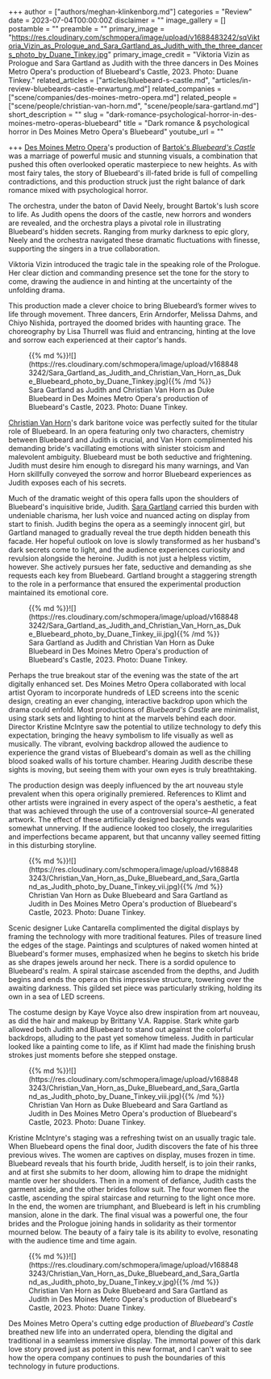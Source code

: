+++
author = ["authors/meghan-klinkenborg.md"]
categories = "Review"
date = 2023-07-04T00:00:00Z
disclaimer = ""
image_gallery = []
postamble = ""
preamble = ""
primary_image = "https://res.cloudinary.com/schmopera/image/upload/v1688483242/sqViktoria_Vizin_as_Prologue_and_Sara_Gartland_as_Judith_with_the_three_dancers_photo_by_Duane_Tinkey.jpg"
primary_image_credit = "Viktoria Vizin as Prologue and Sara Gartland as Judith with the three dancers in Des Moines Metro Opera's production of Bluebeard's Castle, 2023. Photo: Duane Tinkey."
related_articles = ["articles/bluebeard-s-castle.md", "articles/in-review-bluebeards-castle-erwartung.md"]
related_companies = ["scene/companies/des-moines-metro-opera.md"]
related_people = ["scene/people/christian-van-horn.md", "scene/people/sara-gartland.md"]
short_description = ""
slug = "dark-romance-psychological-horror-in-des-moines-metro-operas-bluebeard"
title = "Dark romance & psychological horror in Des Moines Metro Opera's Bluebeard"
youtube_url = ""

+++
[Des Moines Metro Opera](/scene/companies/des-moines-metro-opera/)'s production of [Bartok's _Bluebeard's Castle_](https://desmoinesmetroopera.org/productions/bluebeard/) was a marriage of powerful music and stunning visuals, a combination that pushed this often overlooked operatic masterpiece to new heights. As with most fairy tales, the story of Bluebeard's ill-fated bride is full of compelling contradictions, and this production struck just the right balance of dark romance mixed with psychological horror.

The orchestra, under the baton of David Neely, brought Bartok's lush score to life. As Judith opens the doors of the castle, new horrors and wonders are revealed, and the orchestra plays a pivotal role in illustrating Bluebeard's hidden secrets. Ranging from murky darkness to epic glory, Neely and the orchestra navigated these dramatic fluctuations with finesse, supporting the singers in a true collaboration.

Viktoria Vizin introduced the tragic tale in the speaking role of the Prologue. Her clear diction and commanding presence set the tone for the story to come, drawing the audience in and hinting at the uncertainty of the unfolding drama.

This production made a clever choice to bring Bluebeard’s former wives to life through movement. Three dancers, Erin Arndorfer, Melissa Dahms, and Chiyo Nishida, portrayed the doomed brides with haunting grace. The choreography by Lisa Thurrell was fluid and entrancing, hinting at the love and sorrow each experienced at their captor's hands.

<figure data-type="image">{{% md %}}![](https://res.cloudinary.com/schmopera/image/upload/v1688483242/Sara_Gartland_as_Judith_and_Christian_Van_Horn_as_Duke_Bluebeard_photo_by_Duane_Tinkey.jpg){{% /md %}}

<figcaption>Sara Gartland as Judith and Christian Van Horn as Duke Bluebeard in Des Moines Metro Opera's production of Bluebeard's Castle, 2023. Photo: Duane Tinkey.</figcaption>  
</figure>

[Christian Van Horn](/scene/people/christian-van-horn/)'s dark baritone voice was perfectly suited for the titular role of Bluebeard. In an opera featuring only two characters, chemistry between Bluebeard and Judith is crucial, and Van Horn complimented his demanding bride's vacillating emotions with sinister stoicism and malevolent ambiguity. Bluebeard must be both seductive and frightening. Judith must desire him enough to disregard his many warnings, and Van Horn skillfully conveyed the sorrow and horror Bluebeard experiences as Judith exposes each of his secrets.

Much of the dramatic weight of this opera falls upon the shoulders of Bluebeard's inquisitive bride, Judith. [Sara Gartland](/scene/people/sara-gartland/) carried this burden with undeniable charisma, her lush voice and nuanced acting on display from start to finish. Judith begins the opera as a seemingly innocent girl, but Gartland managed to gradually reveal the true depth hidden beneath this facade. Her hopeful outlook on love is slowly transformed as her husband's dark secrets come to light, and the audience experiences curiosity and revulsion alongside the heroine. Judith is not just a helpless victim, however. She actively pursues her fate, seductive and demanding as she requests each key from Bluebeard. Gartland brought a staggering strength to the role in a performance that ensured the experimental production maintained its emotional core.

<figure data-type="image">{{% md %}}![](https://res.cloudinary.com/schmopera/image/upload/v1688483242/Sara_Gartland_as_Judith_and_Christian_Van_Horn_as_Duke_Bluebeard_photo_by_Duane_Tinkey_iii.jpg){{% /md %}}

<figcaption>Sara Gartland as Judith and Christian Van Horn as Duke Bluebeard in Des Moines Metro Opera's production of Bluebeard's Castle, 2023. Photo: Duane Tinkey.</figcaption>  
</figure>

Perhaps the true breakout star of the evening was the state of the art digitally enhanced set. Des Moines Metro Opera collaborated with local artist Oyoram to incorporate hundreds of LED screens into the scenic design, creating an ever changing, interactive backdrop upon which the drama could enfold. Most productions of _Bluebeard's Castle_ are minimalist, using stark sets and lighting to hint at the marvels behind each door. Director Kristine McIntyre saw the potential to utilize technology to defy this expectation, bringing the heavy symbolism to life visually as well as musically. The vibrant, evolving backdrop allowed the audience to experience the grand vistas of Bluebeard's domain as well as the chilling blood soaked walls of his torture chamber. Hearing Judith describe these sights is moving, but seeing them with your own eyes is truly breathtaking.

The production design was deeply influenced by the art nouveau style prevalent when this opera originally premiered. References to Klimt and other artists were ingrained in every aspect of the opera's aesthetic, a feat that was achieved through the use of a controversial source–AI generated artwork. The effect of these artificially designed backgrounds was somewhat unnerving. If the audience looked too closely, the irregularities and imperfections became apparent, but that uncanny valley seemed fitting in this disturbing storyline.

<figure data-type="image">{{% md %}}![](https://res.cloudinary.com/schmopera/image/upload/v1688483243/Christian_Van_Horn_as_Duke_Bluebeard_and_Sara_Gartland_as_Judith_photo_by_Duane_Tinkey_vii.jpg){{% /md %}}

<figcaption>Christian Van Horn as Duke Bluebeard and Sara Gartland as Judith in Des Moines Metro Opera's production of Bluebeard's Castle, 2023. Photo: Duane Tinkey.</figcaption>  
</figure>

Scenic designer Luke Cantarella complimented the digital displays by framing the technology with more traditional features. Piles of treasure lined the edges of the stage. Paintings and sculptures of naked women hinted at Bluebeard's former muses, emphasized when he begins to sketch his bride as she drapes jewels around her neck. There is a sordid opulence to Bluebeard's realm. A spiral staircase ascended from the depths, and Judith begins and ends the opera on this impressive structure, towering over the awaiting darkness. This gilded set piece was particularly striking, holding its own in a sea of LED screens.

The costume design by Kaye Voyce also drew inspiration from art nouveau, as did the hair and makeup by Brittany V.A. Rappise. Stark white garb allowed both Judith and Bluebeard to stand out against the colorful backdrops, alluding to the past yet somehow timeless. Judith in particular looked like a painting come to life, as if Klimt had made the finishing brush strokes just moments before she stepped onstage.

<figure data-type="image">{{% md %}}![](https://res.cloudinary.com/schmopera/image/upload/v1688483243/Christian_Van_Horn_as_Duke_Bluebeard_and_Sara_Gartland_as_Judith_photo_by_Duane_Tinkey_viii.jpg){{% /md %}}

<figcaption>Christian Van Horn as Duke Bluebeard and Sara Gartland as Judith in Des Moines Metro Opera's production of Bluebeard's Castle, 2023. Photo: Duane Tinkey.</figcaption>  
</figure>

Kristine McIntyre's staging was a refreshing twist on an usually tragic tale. When Bluebeard opens the final door, Judith discovers the fate of his three previous wives. The women are captives on display, muses frozen in time. Bluebeard reveals that his fourth bride, Judith herself, is to join their ranks, and at first she submits to her doom, allowing him to drape the midnight mantle over her shoulders. Then in a moment of defiance, Judith casts the garment aside, and the other brides follow suit. The four women flee the castle, ascending the spiral staircase and returning to the light once more. In the end, the women are triumphant, and Bluebeard is left in his crumbling mansion, alone in the dark. The final visual was a powerful one, the four brides and the Prologue joining hands in solidarity as their tormentor mourned below. The beauty of a fairy tale is its ability to evolve, resonating with the audience time and time again.

<figure data-type="image">{{% md %}}![](https://res.cloudinary.com/schmopera/image/upload/v1688483243/Christian_Van_Horn_as_Duke_Bluebeard_and_Sara_Gartland_as_Judith_photo_by_Duane_Tinkey_v.jpg){{% /md %}}

<figcaption>Christian Van Horn as Duke Bluebeard and Sara Gartland as Judith in Des Moines Metro Opera's production of Bluebeard's Castle, 2023. Photo: Duane Tinkey.</figcaption>  
</figure>

Des Moines Metro Opera's cutting edge production of _Bluebeard's Castle_ breathed new life into an underrated opera, blending the digital and traditional in a seamless immersive display. The immortal power of this dark love story proved just as potent in this new format, and I can't wait to see how the opera company continues to push the boundaries of this technology in future productions.